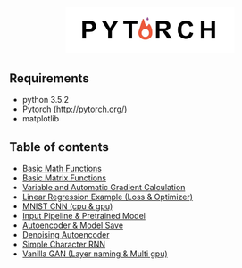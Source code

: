 <p align="center">
<img src="./logo/PyTorch.jpg" width="60%">
</p>

Requirements
-------------------------
- python 3.5.2
- Pytorch (http://pytorch.org/)
- matplotlib

Table of contents
--------------------------
- [Basic Math Functions](https://github.com/GunhoChoi/Kind_PyTorch_Tutorial/blob/master/01_Math_Basics/Math_Basics.ipynb)
- [Basic Matrix Functions](https://github.com/GunhoChoi/Kind_PyTorch_Tutorial/blob/master/02_Matrix_Basics/Matrix_Basics.ipynb)
- [Variable and Automatic Gradient Calculation](https://github.com/GunhoChoi/Kind_PyTorch_Tutorial/blob/master/03_Variable_Autograd/Variable_Autograd.ipynb)
- [Linear Regression Example (Loss & Optimizer)](https://github.com/GunhoChoi/Kind_PyTorch_Tutorial/blob/master/04_Linear_Regression/Linear_Regression.ipynb)
- [MNIST CNN (cpu & gpu)](https://github.com/GunhoChoi/Kind_PyTorch_Tutorial/blob/master/05_MNIST_CNN/MNIST_CNN.ipynb)
- [Input Pipeline & Pretrained Model](https://github.com/GunhoChoi/Kind_PyTorch_Tutorial/blob/master/06_Input_Pipeline_Pretrained/Input_Pipeline_Pretrained.ipynb)
- [Autoencoder & Model Save](https://github.com/GunhoChoi/Kind_PyTorch_Tutorial/blob/master/07_Autoencoder_Model_Save/Autoencoder_Model_Save.ipynb)
- [Denoising Autoencoder](https://github.com/GunhoChoi/Kind_PyTorch_Tutorial/tree/master/08_Denoising_Autoencoder)
- [Simple Character RNN](https://github.com/GunhoChoi/Kind_PyTorch_Tutorial/blob/master/09_Simple_Char_RNN/Simple_Char_RNN.ipynb)
- [Vanilla GAN (Layer naming & Multi gpu)](https://github.com/GunhoChoi/Kind_PyTorch_Tutorial/tree/master/10_GAN_LayerName_MultiGPU)
